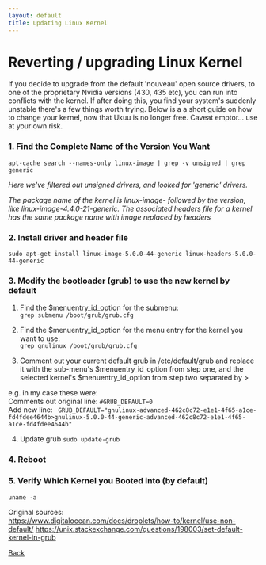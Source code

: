 ```yaml
---
layout: default
title: Updating Linux Kernel
---
```


# Reverting / upgrading Linux Kernel 
If you decide to upgrade from the default 'nouveau' open source drivers, to one of the proprietary Nvidia versions (430, 435 etc), you can run into conflicts with the kernel. If after doing this, you find your system's suddenly unstable there's a few things worth trying. Below is a a short guide on how to change your kernel, now that Ukuu is no longer free. Caveat emptor... use at your own risk.   

### 1. Find the Complete Name of the Version You Want

```apt-cache search --names-only linux-image | grep -v unsigned | grep generic```  

*Here we've filtered out unsigned drivers, and looked for 'generic' drivers.*

*The package name of the kernel is linux-image- followed by the version, like linux-image-4.4.0-21-generic. The associated headers file for a kernel has the same package name with image replaced by headers*

### 2. Install driver and header file
```sudo apt-get install linux-image-5.0.0-44-generic linux-headers-5.0.0-44-generic```

### 3. Modify the bootloader (grub) to use the new kernel by default
1. Find the $menuentry_id_option for the submenu:  
```grep submenu /boot/grub/grub.cfg```

2. Find the $menuentry_id_option for the menu entry for the kernel you want to use:  
```grep gnulinux /boot/grub/grub.cfg```

3. Comment out your current default grub in /etc/default/grub and replace it with the sub-menu's $menuentry_id_option from step one, and the selected kernel's $menuentry_id_option from step two separated by >

e.g. in my case these were:  
Comments out original line: ```#GRUB_DEFAULT=0```  
Add new line: ``` GRUB_DEFAULT="gnulinux-advanced-462c8c72-e1e1-4f65-a1ce-fd4fdee4644b>gnulinux-5.0.0-44-generic-advanced-462c8c72-e1e1-4f65-a1ce-fd4fdee4644b"```

4. Update grub
```sudo update-grub```

### 4. Reboot

### 5. Verify Which Kernel you Booted into (by default)
```uname -a```

Original sources:  
https://www.digitalocean.com/docs/droplets/how-to/kernel/use-non-default/
https://unix.stackexchange.com/questions/198003/set-default-kernel-in-grub


[Back](./)
